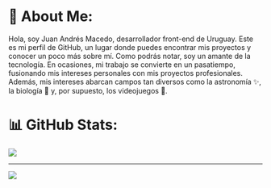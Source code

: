 # 💫 About Me:
Hola, soy Juan Andrés Macedo, desarrollador front-end de Uruguay. Este es mi perfil de GitHub, un lugar donde puedes encontrar mis proyectos y conocer un poco más sobre mí. Como podrás notar, soy un amante de la tecnología. En ocasiones, mi trabajo se convierte en un pasatiempo, fusionando mis intereses personales con mis proyectos profesionales. Además, mis intereses abarcan campos tan diversos como la astronomía ✨, la biología 🌱 y, por supuesto, los videojuegos 👾. 

# 📊 GitHub Stats:
![](https://github-readme-stats.vercel.app/api/top-langs/?username=JuanAndresMacedo&theme=dark&hide_border=false&include_all_commits=false&count_private=false&layout=compact)

---
[![](https://visitcount.itsvg.in/api?id=JuanAndresMacedo&icon=0&color=0)](https://visitcount.itsvg.in)

<!-- Proudly created with GPRM ( https://gprm.itsvg.in ) -->
